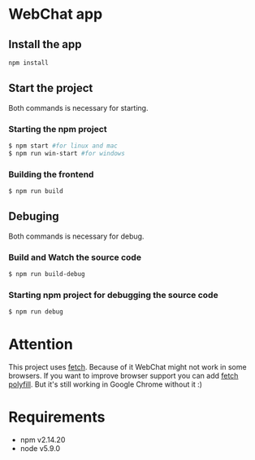 # WebChat app
## Install the app
```sh
npm install
```

## Start the project
Both commands is necessary for starting.
### Starting the npm project
```sh
$ npm start #for linux and mac
$ npm run win-start #for windows
```
### Building the frontend
```sh
$ npm run build
```

## Debuging
Both commands is necessary for debug.
### Build and Watch the source code
```sh
$ npm run build-debug
```
### Starting npm project for debugging the source code
```sh
$ npm run debug
```


# Attention
This project uses 
[fetch](https://developer.mozilla.org/en/docs/Web/API/Fetch_API). Because of it WebChat might not work in some browsers. If you want to improve browser support you can add [fetch polyfill](https://github.com/github/fetch). But it's still working in Google Chrome without it :)

# Requirements
* npm v2.14.20
* node v5.9.0
